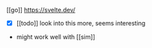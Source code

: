 [[go]] https://svelte.dev/

- [x] [[todo]] look into this more, seems interesting
- might work well with [[sim]]